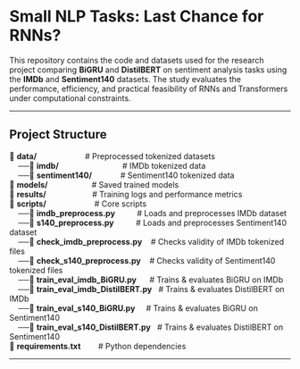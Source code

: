 # **Small NLP Tasks: Last Chance for RNNs?**  

This repository contains the code and datasets used for the research project comparing **BiGRU** and **DistilBERT** on sentiment analysis tasks using the **IMDb** and **Sentiment140** datasets. The study evaluates the performance, efficiency, and practical feasibility of RNNs and Transformers under computational constraints.  

---

## **Project Structure**  

📂 **data/** &nbsp;&nbsp;&nbsp;&nbsp;&nbsp;&nbsp;&nbsp;&nbsp;&nbsp;&nbsp;&nbsp;&nbsp;&nbsp;&nbsp;&nbsp;&nbsp;&nbsp;&nbsp;&nbsp;&nbsp; # Preprocessed tokenized datasets  
&nbsp;&nbsp;&nbsp;&nbsp;──📂 **imdb/** &nbsp;&nbsp;&nbsp;&nbsp;&nbsp;&nbsp;&nbsp;&nbsp;&nbsp;&nbsp;&nbsp;&nbsp;&nbsp;&nbsp;&nbsp;&nbsp;&nbsp;&nbsp;&nbsp;&nbsp;&nbsp;&nbsp;&nbsp;&nbsp;&nbsp;&nbsp;&nbsp; # IMDb tokenized data  
&nbsp;&nbsp;&nbsp;&nbsp;──📂 **sentiment140/** &nbsp;&nbsp;&nbsp;&nbsp;&nbsp;&nbsp;&nbsp;&nbsp;&nbsp;&nbsp;&nbsp; # Sentiment140 tokenized data  
📂 **models/** &nbsp;&nbsp;&nbsp;&nbsp;&nbsp;&nbsp;&nbsp;&nbsp;&nbsp;&nbsp;&nbsp;&nbsp;&nbsp;&nbsp;&nbsp;&nbsp;&nbsp;&nbsp; # Saved trained models  
📂 **results/** &nbsp;&nbsp;&nbsp;&nbsp;&nbsp;&nbsp;&nbsp;&nbsp;&nbsp;&nbsp;&nbsp;&nbsp;&nbsp;&nbsp;&nbsp;&nbsp;&nbsp;&nbsp;&nbsp; # Training logs and performance metrics  
📂 **scripts/** &nbsp;&nbsp;&nbsp;&nbsp;&nbsp;&nbsp;&nbsp;&nbsp;&nbsp;&nbsp;&nbsp;&nbsp;&nbsp;&nbsp;&nbsp;&nbsp;&nbsp;&nbsp;&nbsp;&nbsp; # Core scripts  
&nbsp;&nbsp;&nbsp;&nbsp;──📄 **imdb_preprocess.py** &nbsp;&nbsp;&nbsp;&nbsp;&nbsp;&nbsp;&nbsp;&nbsp; # Loads and preprocesses IMDb dataset  
&nbsp;&nbsp;&nbsp;&nbsp;──📄 **s140_preprocess.py** &nbsp;&nbsp;&nbsp;&nbsp;&nbsp;&nbsp;&nbsp;&nbsp; # Loads and preprocesses Sentiment140 dataset  
&nbsp;&nbsp;&nbsp;&nbsp;──📄 **check_imdb_preprocess.py** &nbsp;&nbsp; # Checks validity of IMDb tokenized files  
&nbsp;&nbsp;&nbsp;&nbsp;──📄 **check_s140_preprocess.py** &nbsp;&nbsp; # Checks validity of Sentiment140 tokenized files  
&nbsp;&nbsp;&nbsp;&nbsp;──📄 **train_eval_imdb_BiGRU.py** &nbsp;&nbsp;&nbsp;&nbsp; # Trains & evaluates BiGRU on IMDb  
&nbsp;&nbsp;&nbsp;&nbsp;──📄 **train_eval_imdb_DistilBERT.py** &nbsp; # Trains & evaluates DistilBERT on IMDb  
&nbsp;&nbsp;&nbsp;&nbsp;──📄 **train_eval_s140_BiGRU.py** &nbsp;&nbsp;&nbsp; # Trains & evaluates BiGRU on Sentiment140  
&nbsp;&nbsp;&nbsp;&nbsp;──📄 **train_eval_s140_DistilBERT.py** &nbsp; # Trains & evaluates DistilBERT on Sentiment140  
📄 **requirements.txt** &nbsp;&nbsp;&nbsp;&nbsp;&nbsp;&nbsp; # Python dependencies  

---
